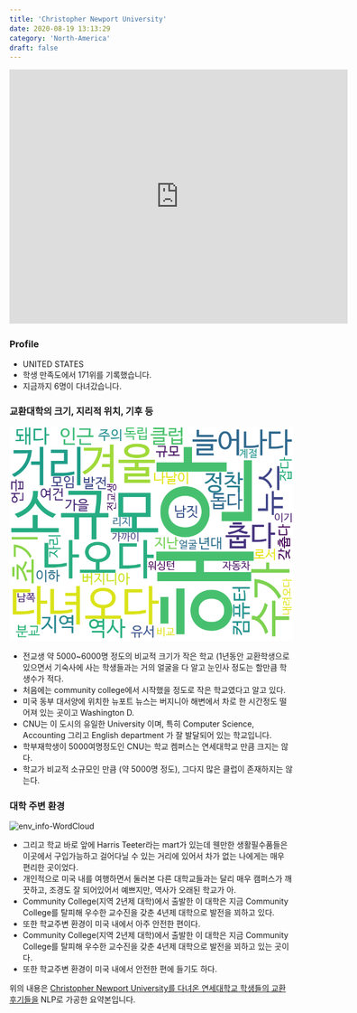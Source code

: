 ```yaml
---
title: 'Christopher Newport University'
date: 2020-08-19 13:13:29
category: 'North-America'
draft: false
---
```


<iframe
width="600"
height="450"
frameborder="0" style="border:0"
src="https://www.google.com/maps/embed/v1/place?key=AIzaSyC9e1AME-pVmWC4hBpFdu5S4dKzyepa3HQ&q=Christopher+Newport+University&center=37.062707200000006,-76.4928349&zoom=14" allowfullscreen>
</iframe>

### Profile

* UNITED STATES
* 학생 만족도에서 171위를 기록했습니다.
* 지금까지 6명이 다녀갔습니다. 

### 교환대학의 크기, 지리적 위치, 기후 등

![gen_info-WordCloud](../univ_wordclouds_okt/gen_info/US000045_gen_info_okt.png)

* 전교생 약 5000~6000명 정도의 비교적 크기가 작은 학교 (1년동안 교환학생으로 있으면서 기숙사에 사는 학생들과는 거의 얼굴을 다 알고 눈인사 정도는 할만큼 학생수가 적다.
* 처음에는 community college에서 시작했을 정도로 작은 학교였다고 알고 있다.
* 미국 동부 대서양에 위치한 뉴포트 뉴스는 버지니아 해변에서 차로 한 시간정도 떨어져 있는 곳이고 Washington D.
* CNU는 이 도시의 유일한 University 이며, 특히 Computer Science, Accounting 그리고 English department 가 잘 발달되어 있는 학교입니다.
* 학부재학생이 5000여명정도인 CNU는 학교 켐퍼스는 연세대학교 만큼 크지는 않다.
* 학교가 비교적 소규모인 만큼 (약 5000명 정도), 그다지 많은 클럽이 존재하지는 않는다.


### 대학 주변 환경

![env_info-WordCloud](../univ_wordclouds_okt/env_info/US000045_env_info_okt.png)

* 그리고 학교 바로 앞에 Harris Teeter라는 mart가 있는데 웬만한 생활필수품들은 이곳에서 구입가능하고 걸어다닐 수 있는 거리에 있어서 차가 없는 나에게는 매우 편리한 곳이었다.
* 개인적으로 미국 내를 여행하면서 둘러본 다른 대학교들과는 달리 매우 캠퍼스가 깨끗하고, 조경도 잘 되어있어서 예쁘지만, 역사가 오래된 학교가 아.
* Community College(지역 2년제 대학)에서 출발한 이 대학은 지금 Community College를 탈피해 우수한 교수진을 갖춘 4년제 대학으로 발전을 꾀하고 있다.
* 또한 학교주변 환경이 미국 내에서 아주 안전한 편이다.
* Community College(지역 2년제 대학)에서 출발한 이 대학은 지금 Community College를 탈피해 우수한 교수진을 갖춘 4년제 대학으로 발전을 꾀하고 있는 곳이다.
* 또한 학교주변 환경이 미국 내에서 안전한 편에 들기도 하다.


위의 내용은 [Christopher Newport University를 다녀온 연세대학교 학생들의 교환 후기들을](http://oia.yonsei.ac.kr/partner/expReport.asp?ucode=US000045&bgbn=A) NLP로 가공한 요약본입니다. 
